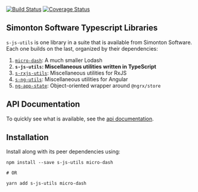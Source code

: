 [![Build Status](https://travis-ci.org/simontonsoftware/s-js-utils.svg?branch=master)](https://travis-ci.org/simontonsoftware/s-js-utils) [![Coverage Status](https://coveralls.io/repos/github/simontonsoftware/s-js-utils/badge.svg?branch=master)](https://coveralls.io/github/simontonsoftware/s-js-utils?branch=master)

## Simonton Software Typescript Libraries

`s-js-utils` is one library in a suite that is available from Simonton Software. Each one builds on the last, organized by their dependencies:

1. [`micro-dash`](https://github.com/simontonsoftware/micro-dash): A much smaller Lodash
1. **`s-js-utils`: Miscellaneous utilities written in TypeScript**
1. [`s-rxjs-utils`](https://github.com/simontonsoftware/s-rxjs-utils): Miscellaneous utilities for RxJS
1. [`s-ng-utils`](https://github.com/simontonsoftware/s-ng-utils): Miscellaneous utilities for Angular
1. [`ng-app-state`](https://github.com/simontonsoftware/ng-app-state): Object-oriented wrapper around `@ngrx/store`

## API Documentation

To quickly see what is available, see the [api documentation](https://simontonsoftware.github.io/s-js-utils/typedoc).

## Installation

Install along with its peer dependencies using:

```shell script
npm install --save s-js-utils micro-dash

# OR

yarn add s-js-utils micro-dash
```
